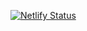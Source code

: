 [![Netlify Status](https://api.netlify.com/api/v1/badges/68a32c8a-9285-4676-9320-e8827a82c0b8/deploy-status)](https://app.netlify.com/sites/vl95-frontendmentor-calculator-app/deploys)
